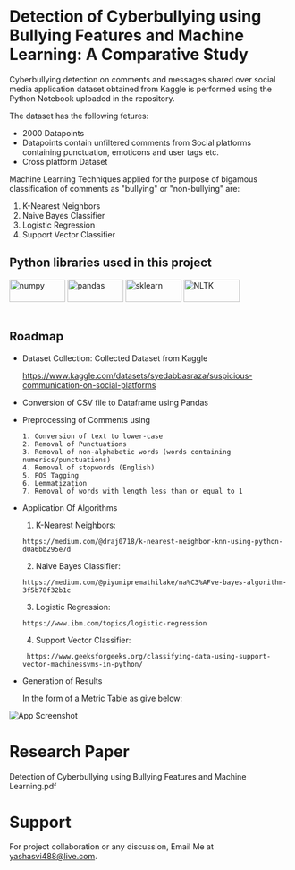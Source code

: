 # Detection of Cyberbullying using Bullying Features and Machine Learning: A Comparative Study

Cyberbullying detection on comments and messages shared over social media application dataset obtained from Kaggle is performed using the Python Notebook uploaded in the repository. 

The dataset has the following fetures:
- 2000 Datapoints
- Datapoints contain unfiltered comments from Social platforms containing punctuation, emoticons and user tags etc.
- Cross platform Dataset

Machine Learning Techniques applied for the purpose of bigamous classification of comments as "bullying" or "non-bullying" are: 
1. K-Nearest Neighbors
2. Naive Bayes Classifier
3. Logistic Regression
4. Support Vector Classifier

## Python libraries used in this project 
<img width="100" height="40" alt="numpy" src="https://user-images.githubusercontent.com/76807214/176899012-d1bb1879-fd81-4e94-880f-4e8c48ace2b9.jpeg">    <img width="100" height="40" alt="pandas" src="https://user-images.githubusercontent.com/76807214/176899586-906932d9-5198-4507-87b1-88d5c067d5cc.png">   <img width="100" height="40" alt="sklearn" src="https://user-images.githubusercontent.com/76807214/176899554-6019f8c8-6309-483e-ab58-5580eb89d654.png">    <img width="100" height="40" alt="NLTK" src="https://user-images.githubusercontent.com/76807214/176899561-30aa7eaf-2e33-484a-a02d-93c6a120ac12.png"> 
</br>
<br>

## Roadmap

- Dataset Collection: Collected Dataset from Kaggle

   https://www.kaggle.com/datasets/syedabbasraza/suspicious-communication-on-social-platforms

- Conversion of CSV file to Dataframe using Pandas
- Preprocessing of Comments using

      1. Conversion of text to lower-case
      2. Removal of Punctuations
      3. Removal of non-alphabetic words (words containing numerics/punctuations)
      4. Removal of stopwords (English)
      5. POS Tagging
      6. Lemmatization
      7. Removal of words with length less than or equal to 1

- Application Of Algorithms

     1. K-Nearest Neighbors: 
         
      https://medium.com/@draj0718/k-nearest-neighbor-knn-using-python-d0a6bb295e7d
     2. Naive Bayes Classifier: 
     
      https://medium.com/@piyumipremathilake/na%C3%AFve-bayes-algorithm-3f5b78f32b1c
     3. Logistic Regression:
         
      https://www.ibm.com/topics/logistic-regression
     4. Support Vector Classifier:
     
       https://www.geeksforgeeks.org/classifying-data-using-support-vector-machinessvms-in-python/

- Generation of Results

    In the form of a Metric Table as give below:
  
 ![App Screenshot](https://user-images.githubusercontent.com/76807214/176891417-1f1c12ee-c35a-45c7-88fb-5221a6dc596f.png)
 
 # Research Paper
   Detection of Cyberbullying using Bullying Features and Machine Learning.pdf
 # Support

For project collaboration or any discussion, Email Me at yashasvi488@live.com.
